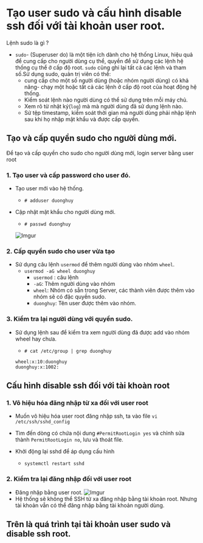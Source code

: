 # Tạo user sudo và cấu hình disable ssh đối với tài khoản user root.

Lệnh sudo là gì ?
* `sudo`- (Superuser do) là một tiện ích dành cho hệ thống Linux, hiệu quả để cung cấp cho người dùng cụ thể, quyền để sử dụng các lệnh hệ thống cụ thể ở cấp độ root. `sudo` cũng ghi lại tất cả các lệnh và tham số.Sử dụng sudo, quản trị viên có thể:
    * cung cấp cho một số người dùng (hoặc nhóm người dùng) có khả năng- chạy một hoặc tất cả các lệnh ở cấp độ root của hoạt động hệ thống.
    * Kiểm soát lệnh nào người dùng có thể sử dụng trên mỗi máy chủ.
    * Xem rõ từ nhật ký(`log`) mà mà người dùng đã sử dụng lệnh nào.
    * Sử tệp timestamp, kiểm soát thời gian mà người dùng phải nhập lệnh sau khi họ nhập mật khẩu và được cấp quyền.

## Tạo và cấp quyền sudo cho người dùng mới.
Để tạo và cấp quyền cho sudo cho người dùng mới, login server bằng user root
### 1. Tạo user và cấp password cho user đó.
* Tạo user mới vào hệ thống.
    * `# adduser duonghuy`
* Cập nhật mật khẩu cho người dùng mới.
    * `# passwd duonghuy`

    ![Imgur](https://i.imgur.com/D0EItEU.png)

### 2. Cấp quyền sudo cho user vừa tạo
* Sử dụng câu lệnh `usermod` để thêm người dùng vào nhóm `wheel`.
    * `usermod -aG wheel duonghuy`
        * `usermod` : câu lệnh 
        * `-aG`: Thêm người dùng vào nhóm
        * `wheel`: Nhóm có sẵn trong Server, các thành viên được thêm vào nhóm sẽ có đặc quyền sudo.
        * `duonghuy`: Tên user được thêm vào nhóm.
### 3. Kiểm tra lại người dùng với quyền sudo.
* Sử dụng lệnh sau để kiểm tra xem người dùng đã được add vào nhóm wheel hay chưa.
    * `# cat /etc/group | grep duonghuy`

    ```
    wheel:x:10:duonghuy
    duonghuy:x:1002:
    ```
## Cấu hình disable ssh đối với tài khoàn root
### 1. Vô hiệu hóa đăng nhập từ xa đối với user root
* Muốn vô hiệu hóa user root đăng nhập ssh, ta vào file `vi /etc/ssh/sshd_config `

* Tìm đến dòng có chứa nội dung `#PermitRootLogin yes` và chỉnh sửa thành `PermitRootLogin no`, lưu và thoát file.
* Khởi động lại sshd để áp dụng cấu hình
    * `systemctl restart sshd`

### 2. Kiểm tra lại đăng nhập đối với user root
* Đăng nhập bằng user root.
![Imgur](https://i.imgur.com/mj2tvYJ.png)
* Hệ thống sẽ không thể SSH từ xa đăng nhập bằng tài khoản root. Nhưng tài khoản vẫn có thể đăng nhập bằng tài khoản người dùng.

## Trên là quá trình tại tài khoản user sudo và disable ssh root.